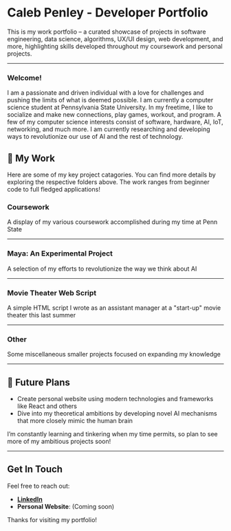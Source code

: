 # Caleb Penley - Developer Portfolio

This is my work portfolio – a curated showcase of projects in software engineering, data science, algorithms, UX/UI design, web development, and more, highlighting skills developed throughout my coursework and personal projects.

---

### Welcome!
I am a passionate and driven individual with a love for challenges and pushing the limits of what is deemed possible. I am currently a computer science student at Pennsylvania State University. In my freetime, I like to socialize and make new connections, play games, workout, and program. A few of my computer science interests consist of software, hardware, AI, IoT, networking, and much more. I am currently researching and developing ways to revolutionize our use of AI and the rest of technology.

## 📂 My Work

Here are some of my key project catagories. You can find more details by exploring the respective folders above. The work ranges from beginner code to full fledged applications!

### **Coursework**
A display of my various coursework accomplished during my time at Penn State

---

### **Maya: An Experimental Project**
A selection of my efforts to revolutionize the way we think about AI

---

### **Movie Theater Web Script**
A simple HTML script I wrote as an assistant manager at a "start-up" movie theater this last summer

---

### **Other**
Some miscellaneous smaller projects focused on expanding my knowledge

---

## 🚀 Future Plans

- Create personal website using modern technologies and frameworks like React and others
- Dive into my theoretical ambitions by developing novel AI mechanisms that more closely mimic the human brain

I’m constantly learning and tinkering when my time permits, so plan to see more of my ambitious projects soon!

---

## Get In Touch

Feel free to reach out:

- [**LinkedIn**](https://linkedin.com/in/calebpenley)
- **Personal Website**: (Coming soon)

Thanks for visiting my portfolio!
